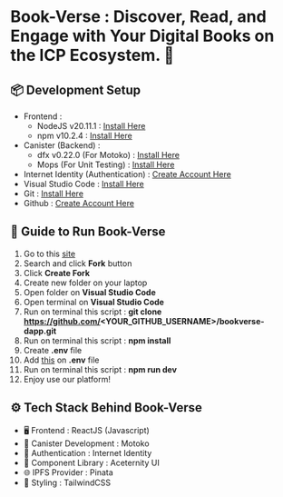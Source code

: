 # Book-Verse : Discover, Read, and Engage with Your Digital Books on the ICP Ecosystem. 🚀

## 📦 Development Setup 
- Frontend :
  - NodeJS v20.11.1 : [Install Here](https://nodejs.org/en/learn/getting-started/how-to-install-nodejs)
  - npm v10.2.4 : [Install Here](https://docs.npmjs.com/downloading-and-installing-node-js-and-npm#checking-your-version-of-npm-and-nodejs)
- Canister (Backend) :
  - dfx v0.22.0 (For Motoko) : [Install Here](https://internetcomputer.org/docs/current/developer-docs/getting-started/install/)
  - Mops (For Unit Testing) : [Install Here](https://docs.mops.one/quick-start)
- Internet Identity (Authentication) : [Create Account Here](https://identity.ic0.app/)
- Visual Studio Code : [Install Here](https://code.visualstudio.com/download)
- Git : [Install Here](https://git-scm.com/downloads)
- Github : [Create Account Here](https://github.com/)

## 📝 Guide to Run Book-Verse
1. Go to this [site](https://github.com/yebology/bookverse-dapp.git)
2. Search and click **Fork** button
3. Click **Create Fork**
4. Create new folder on your laptop
5. Open folder on **Visual Studio Code**
6. Open terminal on **Visual Studio Code**
7. Run on terminal this script : **git clone https://github.com/<YOUR_GITHUB_USERNAME>/bookverse-dapp.git**
8. Run on terminal this script : **npm install**
9. Create **.env** file
10. Add [this](https://drive.google.com/file/d/1a9R2KqR-bxFBsCvuoxUxUWOD46-LffEQ/view?usp=sharing) on **.env** file
11. Run on terminal this script : **npm run dev**
12. Enjoy use our platform!

## ⚙️ Tech Stack Behind Book-Verse
- 🖥️ Frontend : ReactJS (Javascript)
- 🔧 Canister Development : Motoko
- 🔑 Authentication : Internet Identity
- 🧩 Component Library : Aceternity UI
- 🌐 IPFS Provider : Pinata
- 🎨 Styling : TailwindCSS
